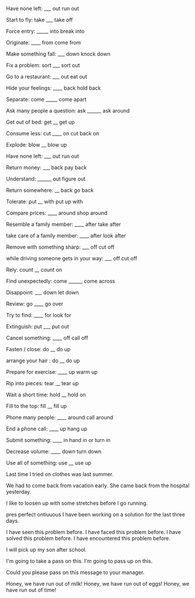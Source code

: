 Have none left: ___ out
run out

Start to fly: take ___
take off

Force entry: _____ into
break into



Originate: ____ from
come from


Make something fall: ___ down
knock down

Fix a problem: sort ___
sort out


Go to a restaurant: ___ out
eat out


Hide your feelings: ____ back
hold back

Separate: come _____
come apart


Ask many people a question: ask ______
ask around


Get out of bed: get __
get up

Consume less: cut ____ on
cut back on

Explode: blow __
blow up


Have none left: ___ out
run out


Return money: ___ back
pay back

Understand: ______ out
figure out

Return somewhere: __ back
go back


Tolerate: put __ with
put up with


Compare prices: ____ around
shop around


Resemble a family member: ____ after
take after

take care of a family member: ____ after
look after


Remove with something sharp: ___ off
cut off

while driving someone gets in your way: ___ off
cut off


Rely: count __
count on

Find unexpectedly: come ______
come across


Disappoint: ___ down
let down


Review: go ____
go over


Try to find: ____ for
look for

Extinguish: put ___
put out

Cancel something: ____ off
call off


Fasten / close: do __
do up

arrange your hair : do __
do up

Prepare for exercise: ____ up
warm up

Rip into pieces: tear __
tear up

Wait a short time: hold __
hold on

Fill to the top: fill __
fill up


Phone many people: ____ around
call around

End a phone call: ____ up
hang up


Submit something: ____ in
hand in or turn in
 
Decrease volume: ____ down
turn down


Use all of something: use __
use up

Last time I tried on clothes was last summer.

We had to come back from vacation early.
She came back from the hospital yesterday.

I like to loosen up with some stretches before I go running.


pres perfect ontiuuous
I have been working on a solution for the last three days.

I have seen this problem before.
I have faced this problem before.
I have solved this problem before.
I have encountered this problem before.

I will pick up my son after school.

I'm going to take a pass on this.
I'm going to pass up on this.


Could you please pass on this message to your manager.

Honey, we have run out of milk!
Honey, we have run out of eggs!
Honey, we have run out of time!




















